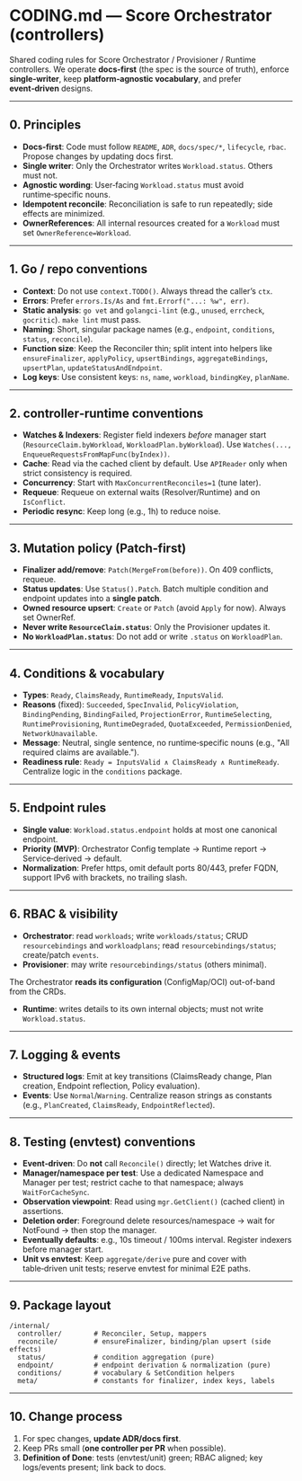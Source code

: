 
# CODING.md — Score Orchestrator (controllers)

Shared coding rules for Score Orchestrator / Provisioner / Runtime controllers. We operate **docs‑first** (the spec is the source of truth), enforce **single‑writer**, keep **platform‑agnostic vocabulary**, and prefer **event‑driven** designs.

---

## 0. Principles

* **Docs‑first**: Code must follow `README`, `ADR`, `docs/spec/*`, `lifecycle`, `rbac`. Propose changes by updating docs first.
* **Single writer**: Only the Orchestrator writes `Workload.status`. Others must not.
* **Agnostic wording**: User‑facing `Workload.status` must avoid runtime‑specific nouns.
* **Idempotent reconcile**: Reconciliation is safe to run repeatedly; side effects are minimized.
* **OwnerReferences**: All internal resources created for a `Workload` must set `OwnerReference=Workload`.

---

## 1. Go / repo conventions

* **Context**: Do not use `context.TODO()`. Always thread the caller’s `ctx`.
* **Errors**: Prefer `errors.Is/As` and `fmt.Errorf("...: %w", err)`.
* **Static analysis**: `go vet` and `golangci-lint` (e.g., `unused`, `errcheck`, `gocritic`). `make lint` must pass.
* **Naming**: Short, singular package names (e.g., `endpoint`, `conditions`, `status`, `reconcile`).
* **Function size**: Keep the Reconciler thin; split intent into helpers like `ensureFinalizer`, `applyPolicy`, `upsertBindings`, `aggregateBindings`, `upsertPlan`, `updateStatusAndEndpoint`.
* **Log keys**: Use consistent keys: `ns`, `name`, `workload`, `bindingKey`, `planName`.

---

## 2. controller‑runtime conventions

* **Watches & Indexers**: Register field indexers *before* manager start (`ResourceClaim.byWorkload`, `WorkloadPlan.byWorkload`). Use `Watches(..., EnqueueRequestsFromMapFunc(byIndex))`.
* **Cache**: Read via the cached client by default. Use `APIReader` only when strict consistency is required.
* **Concurrency**: Start with `MaxConcurrentReconciles=1` (tune later).
* **Requeue**: Requeue on external waits (Resolver/Runtime) and on `IsConflict`.
* **Periodic resync**: Keep long (e.g., 1h) to reduce noise.

---

## 3. Mutation policy (Patch‑first)

* **Finalizer add/remove**: `Patch(MergeFrom(before))`. On 409 conflicts, requeue.
* **Status updates**: Use `Status().Patch`. Batch multiple condition and endpoint updates into a **single patch**.
* **Owned resource upsert**: `Create` or `Patch` (avoid `Apply` for now). Always set OwnerRef.
* **Never write `ResourceClaim.status`**: Only the Provisioner updates it.
* **No `WorkloadPlan.status`**: Do not add or write `.status` on `WorkloadPlan`.

---

## 4. Conditions & vocabulary

* **Types**: `Ready`, `ClaimsReady`, `RuntimeReady`, `InputsValid`.
* **Reasons** (fixed): `Succeeded`, `SpecInvalid`, `PolicyViolation`, `BindingPending`, `BindingFailed`, `ProjectionError`, `RuntimeSelecting`, `RuntimeProvisioning`, `RuntimeDegraded`, `QuotaExceeded`, `PermissionDenied`, `NetworkUnavailable`.
* **Message**: Neutral, single sentence, no runtime‑specific nouns (e.g., "All required claims are available.").
* **Readiness rule**: `Ready = InputsValid ∧ ClaimsReady ∧ RuntimeReady`. Centralize logic in the `conditions` package.

---

## 5. Endpoint rules

* **Single value**: `Workload.status.endpoint` holds at most one canonical endpoint.
* **Priority (MVP)**: Orchestrator Config template → Runtime report → Service‑derived → default.
* **Normalization**: Prefer https, omit default ports 80/443, prefer FQDN, support IPv6 with brackets, no trailing slash.

---

## 6. RBAC & visibility

* **Orchestrator**: read `workloads`; write `workloads/status`; CRUD `resourcebindings` and `workloadplans`; read `resourcebindings/status`; create/patch `events`.
* **Provisioner**: may write `resourcebindings/status` (others minimal).

The Orchestrator **reads its configuration** (ConfigMap/OCI) out-of-band from the CRDs.
* **Runtime**: writes details to its own internal objects; must not write `Workload.status`.

---

## 7. Logging & events

* **Structured logs**: Emit at key transitions (ClaimsReady change, Plan creation, Endpoint reflection, Policy evaluation).
* **Events**: Use `Normal`/`Warning`. Centralize reason strings as constants (e.g., `PlanCreated`, `ClaimsReady`, `EndpointReflected`).

---

## 8. Testing (envtest) conventions

* **Event‑driven**: Do **not** call `Reconcile()` directly; let Watches drive it.
* **Manager/namespace per test**: Use a dedicated Namespace and Manager per test; restrict cache to that namespace; always `WaitForCacheSync`.
* **Observation viewpoint**: Read using `mgr.GetClient()` (cached client) in assertions.
* **Deletion order**: Foreground delete resources/namespace → wait for NotFound → then stop the manager.
* **Eventually defaults**: e.g., 10s timeout / 100ms interval. Register indexers before manager start.
* **Unit vs envtest**: Keep `aggregate/derive` pure and cover with table‑driven unit tests; reserve envtest for minimal E2E paths.

---

## 9. Package layout

```
/internal/
  controller/        # Reconciler, Setup, mappers
  reconcile/         # ensureFinalizer, binding/plan upsert (side effects)
  status/            # condition aggregation (pure)
  endpoint/          # endpoint derivation & normalization (pure)
  conditions/        # vocabulary & SetCondition helpers
  meta/              # constants for finalizer, index keys, labels
```

---

## 10. Change process

1. For spec changes, **update ADR/docs first**.
2. Keep PRs small (**one controller per PR** when possible).
3. **Definition of Done**: tests (envtest/unit) green; RBAC aligned; key logs/events present; link back to docs.

